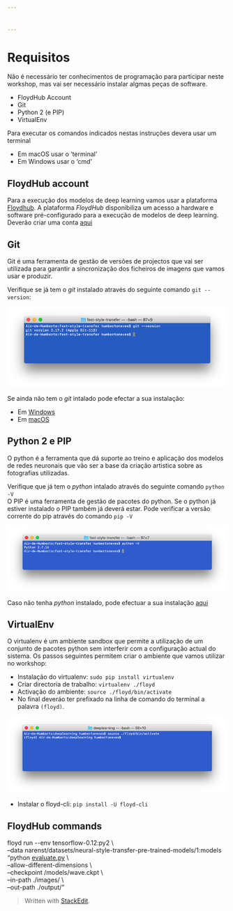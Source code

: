 ```yaml
---


---
```


<h1 id="requisitos">Requisitos</h1>
<p>Não é necessário ter conhecimentos de programação para participar neste workshop, mas vai ser necessário instalar algmas peças de software.</p>
<ul>
<li>FloydHub Account</li>
<li>Git</li>
<li>Python 2 (e PIP)</li>
<li>VirtualEnv</li>
</ul>
<p>Para executar os comandos indicados nestas instruções devera usar um terminal</p>
<ul>
<li>Em macOS usar o ‘terminal’</li>
<li>Em Windows usar o ‘cmd’</li>
</ul>
<h2 id="floydhub-account">FloydHub account</h2>
<p>Para a execução dos modelos de deep learning vamos usar a plataforma <a href="https://www.floydhub.com">Floydhub</a>. A plataforma <em>FloydHub</em> disponibiliza um acesso a hardware e software pré-configurado para a execução de modelos de deep learning.<br>
Deverão criar uma conta <a href="https://www.floydhub.com/signup">aqui</a></p>
<h2 id="git">Git</h2>
<p>Git é uma ferramenta de gestão de versões de projectos que vai ser utilizada para garantir a sincronização dos ficheiros de imagens que vamos usar e produzir.</p>
<p>Verifique se já tem o <em>git</em> instalado através do seguinte comando <code>git --version</code>:</p>
<p><img src="https://github.com/hjneves/deep_learning_maat/blob/master/readme/Screen%20Shot%202019-12-04%20at%2010.50.32.png" alt=""></p>
<p>Se ainda não tem o <em>git</em> intalado pode efectar a sua instalação:</p>
<ul>
<li>Em <a href="https://git-scm.com/download/win">Windows</a></li>
<li>Em <a href="https://git-scm.com/download/mac">macOS</a></li>
</ul>
<h2 id="python-2-e-pip">Python 2 e PIP</h2>
<p>O python é a ferramenta que dá suporte ao treino e aplicação dos modelos de redes neuronais que vão ser a base da criação artistica sobre as fotografias utilizadas.</p>
<p>Verifique que já tem o <em>python</em> intalado através do seguinte comando <code>python -V</code><br>
O PIP é uma ferramenta de gestão de pacotes do python. Se o python já estiver instalado o PIP também já deverá estar. Pode verificar a versão corrente do pip através do comando <code>pip -V</code></p>
<p><img src="https://github.com/hjneves/deep_learning_maat/blob/master/readme/Screen%20Shot%202019-12-05%20at%2018.07.17.png" alt=""></p>
<p>Caso não tenha <em>python</em> instalado, pode efectuar a sua instalação <a href="https://www.python.org/downloads/release/python-2717/">aqui</a></p>
<h2 id="virtualenv">VirtualEnv</h2>
<p>O virtualenv é um ambiente sandbox que permite a utilização de um conjunto de pacotes python sem interferir com a configuração actual do sistema. Os passos seguintes permitem criar o ambiente que vamos utilizar no workshop:</p>
<ul>
<li>Instalação do virtualenv: <code>sudo pip install virtualenv</code></li>
<li>Criar directoria de trabalho: <code>virtualenv ./floyd</code></li>
<li>Activação do ambiente: <code>source ./floyd/bin/activate</code></li>
<li>No final deveráo ter prefixado na linha de comando do terminal a palavra <code>(floyd)</code>.</li>
</ul>
<p><img src="https://github.com/hjneves/deep_learning_maat/blob/master/readme/Screen%20Shot%202019-12-05%20at%2018.59.04.png" alt=""></p>
<ul>
<li>Instalar o floyd-cli: <code>pip install -U floyd-cli</code></li>
</ul>
<h2 id="floydhub-commands">FloydHub commands</h2>
<p>floyd run --env tensorflow-0.12:py2 \<br>
–data narenst/datasets/neural-style-transfer-pre-trained-models/1:models “python <a href="http://evaluate.py">evaluate.py</a> \<br>
–allow-different-dimensions  \<br>
–checkpoint /models/wave.ckpt \<br>
–in-path ./images/ \<br>
–out-path ./output/”</p>
<blockquote>
<p>Written with <a href="https://stackedit.io/">StackEdit</a>.</p>
</blockquote>

